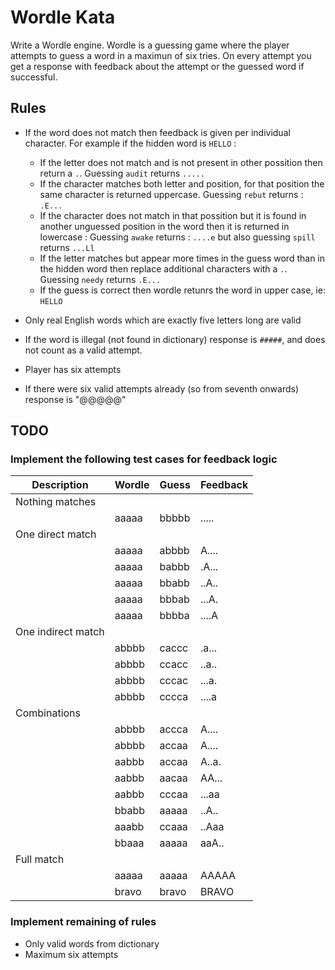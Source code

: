# Wordle Kata
Write a Wordle engine.
Wordle is a guessing game where the player attempts to guess a word in a maximun of six tries. On every attempt you get a response with feedback about the attempt or the guessed word if successful.


## Rules
* If the word does not match then feedback is given per individual character. For example if the hidden word is `HELLO` :
  * If the letter does not match and is not present in other possition then return a `.`. Guessing `audit` returns `.....`
  * If the character matches both letter and position, for that position the same character is returned uppercase. Guessing `rebut` returns : `.E...`
  * If the character does not match in that possition but it is found in another unguessed position in the word then it is returned in lowercase : Guessing `awake` returns : `....e` but also guessing `spill` returns `...Ll`
  * If the letter matches but appear more times in the guess word than in the hidden word then replace additional characters with a `.`.  Guessing `needy` returns `.E...`
  * If the guess is correct then wordle retunrs the word in upper case, ie: `HELLO`

* Only real English words which are exactly five letters long are valid
* If the word is illegal (not found in dictionary) response is `#####`, and does not count as a valid attempt.
* Player has six attempts
* If there were six valid attempts already (so from seventh onwards) response is "@@@@@"

## TODO

### Implement the following test cases for feedback logic

|Description|Wordle|Guess|Feedback|
|---|---|---|---|
|Nothing matches|||
||aaaaa|bbbbb|.....|
|One direct match|||
||aaaaa|abbbb|A....|
||aaaaa|babbb|.A...|
||aaaaa|bbabb|..A..|
||aaaaa|bbbab|...A.|
||aaaaa|bbbba|....A|
|One indirect match|||
||abbbb|caccc|.a...|
||abbbb|ccacc|..a..|
||abbbb|cccac|...a.|
||abbbb|cccca|....a|
|Combinations||||
||abbbb|accca|A....|
||abbbb|accaa|A....|
||aabbb|accaa|A..a.|
||aabbb|aacaa|AA...|
||aabbb|cccaa|...aa|
||bbabb|aaaaa|..A..|
||aaabb|ccaaa|..Aaa|
||bbaaa|aaaaa|aaA..|
|Full match|||
||aaaaa|aaaaa|AAAAA|
||bravo|bravo|BRAVO|

### Implement remaining of rules
* Only valid words from dictionary
* Maximum six attempts
